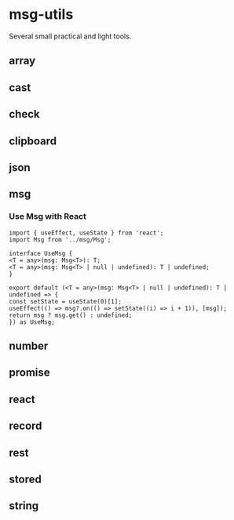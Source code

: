 # msg-utils

Several small practical and light tools.

## array
## cast
## check
## clipboard
## json
## msg

### Use Msg with React

    import { useEffect, useState } from 'react';
    import Msg from '../msg/Msg';

    interface UseMsg {
    <T = any>(msg: Msg<T>): T;
    <T = any>(msg: Msg<T> | null | undefined): T | undefined;
    }

    export default (<T = any>(msg: Msg<T> | null | undefined): T | undefined => {
    const setState = useState(0)[1];
    useEffect(() => msg?.on(() => setState((i) => i + 1)), [msg]);
    return msg ? msg.get() : undefined;
    }) as UseMsg;

## number
## promise
## react
## record
## rest
## stored
## string